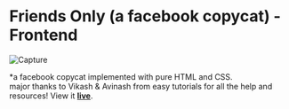 # Friends Only (a facebook copycat) - Frontend
![Capture]([https://user-images.githubusercontent.com/55280978/137301444-8ed637ee-f7ff-42fc-adc5-d74d866ff1f7.PNG](https://www.lambdatest.com/blog/wp-content/uploads/2018/11/JPG-2.jpg))

*a facebook copycat implemented with pure HTML and CSS.
<br/>
major thanks to Vikash & Avinash from easy tutorials for all the help and resources!
View it <b><a href="https://shaicoyg.github.io/Friends-Only-front-end/">live</a></b>.
